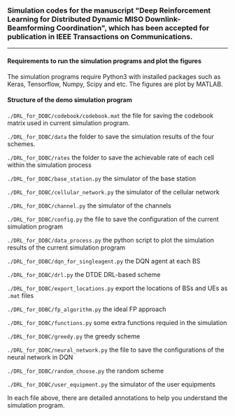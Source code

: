 ### Simulation codes for the manuscript "Deep Reinforcement Learning for Distributed Dynamic MISO Downlink-Beamforming Coordination", which has been accepted for publication in IEEE Transactions on Communications.
---

#### Requirements to run the simulation programs and plot the figures
The simulation programs require Python3 with installed packages such as Keras, Tensorflow, Numpy, Scipy and etc. The figures are plot by MATLAB. 

#### Structure of the demo simulation program
`./DRL_for_DDBC/codebook/codebook.mat` the file for saving the codebook matrix used in current simulation program.

`./DRL_for_DDBC/data` the folder to save the simulation results of the four schemes.

`./DRL_for_DDBC/rates` the folder to save the achievable rate of each cell within the simulation process

`./DRL_for_DDBC/base_station.py` the simulator of the base station

`./DRL_for_DDBC/cellular_network.py` the simulator of the cellular network

`./DRL_for_DDBC/channel.py` the simulator of the channels

`./DRL_for_DDBC/config.py` the file to save the configuration of the current simulation program

`./DRL_for_DDBC/data_process.py` the python script to plot the simulation results of the current simulation program

`./DRL_for_DDBC/dqn_for_singleagent.py` the DQN agent at each BS

`./DRL_for_DDBC/drl.py` the DTDE DRL-based scheme

`./DRL_for_DDBC/export_locations.py` export the locations of BSs and UEs as `.mat` files

`./DRL_for_DDBC/fp_algorithm.py` the ideal FP approach

`./DRL_for_DDBC/functions.py` some extra functions requied in the simulation

`./DRL_for_DDBC/greedy.py` the greedy scheme

`./DRL_for_DDBC/neural_network.py` the file to save the configurations of the neural network in DQN

`./DRL_for_DDBC/random_choose.py` the random scheme

`./DRL_for_DDBC/user_equipment.py` the simulator of the user equipments

In each file above, there are detailed annotations to help you understand the simulation program.
